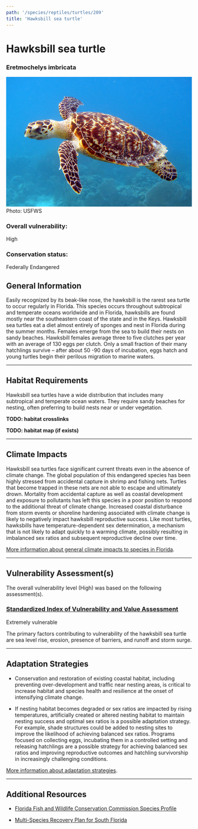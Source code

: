 ```yaml
---
path: '/species/reptiles/turtles/209'
title: 'Hawksbill sea turtle'
---
```


# Hawksbill sea turtle

### Eretmochelys imbricata

<div id="TopSection">

<div class="header-photo"><img src="209.jpg" alt="Photo for Hawksbill sea turtle"/>
<figcaption>Photo: USFWS</figcaption></div>

<div>

### Overall vulnerability:

<div class="vulnerability vulnerability-high">High</div>

### Conservation status:

Federally Endangered

</div>
</div>

## General Information

Easily recognized by its beak-like nose, the hawksbill is the rarest sea turtle to occur regularly in Florida.  This species occurs throughout subtropical and temperate oceans worldwide and in Florida, hawksbills are found mostly near the southeastern coast of the state and in the Keys.  Hawksbill sea turtles eat a diet almost entirely of sponges and nest in Florida during the summer months.  Females emerge from the sea to build their nests on sandy beaches.  Hawksbill females average three to five clutches per year with an average of 130 eggs per clutch.  Only a small fraction of their many hatchlings survive – after about 50 -90 days of incubation, eggs hatch and young turtles begin their perilous migration to marine waters.

<hr />

## Habitat Requirements



Hawksbill sea turtles have a wide distribution that includes many subtropical and temperate ocean waters. They require sandy beaches for nesting, often preferring to build nests near or under vegetation.

**TODO: habitat crosslinks**

**TODO: habitat map (if exists)**

<hr />

## Climate Impacts

Hawksbill sea turtles face significant current threats even in the absence of climate change.  The global population of this endangered species has been highly stressed from accidental capture in shrimp and fishing nets.  Turtles that become trapped in these nets are not able to escape and ultimately drown.  Mortality from accidental capture as well as coastal development and exposure to pollutants has left this species in a poor position to respond to the additional threat of climate change.  Increased coastal disturbance from storm events or shoreline hardening associated with climate change is likely to negatively impact hawksbill reproductive success.  Like most turtles, hawksbills have temperature-dependent sex determination, a mechanism that is not likely to adapt quickly to a warming climate, possibly resulting in imbalanced sex ratios and subsequent reproductive decline over time.

[More information about general climate impacts to species in Florida](/impacts/species).



<hr />

## Vulnerability Assessment(s)

The overall vulnerability level (High) was based on the following assessment(s).
#### 
<div class="vulnerability-header">
<h3><a href="/impacts/vulnerability/sivva/species">Standardized Index of Vulnerability and Value Assessment</a></h3>
<div class="vulnerability vulnerability-extreme">Extremely vulnerable</div>
</div> 

The primary factors contributing to vulnerability of the hawksbill sea turtle are sea level rise, erosion, presence of barriers, and runoff and storm surge.


<hr />

## Adaptation Strategies

- Conservation and restoration of existing coastal habitat, including preventing over-development and traffic near nesting areas, is critical to increase habitat and species health and resilience at the onset of intensifying climate change.

- If nesting habitat becomes degraded or sex ratios are impacted by rising temperatures, artificially created or altered nesting habitat to maintain nesting success and optimal sex ratios is a possible adaptation strategy.  For example, shade structures could be added to nesting sites to improve the likelihood of achieving balanced sex ratios.  Programs focused on collecting eggs, incubating them in a controlled setting and releasing hatchlings are a possible strategy for achieving balanced sex ratios and improving reproductive outcomes and hatchling survivorship in increasingly challenging conditions.

[More information about adaptation strategies](/strategies).

<hr />


## Additional Resources

- [Florida Fish and Wildlife Conservation Commission Species Profile](https://myfwc.com/wildlifehabitats/profiles/reptiles/sea-turtles/hawksbill/)

- [Multi-Species Recovery Plan for South Florida](https://ecos.fws.gov/docs/recovery_plan/sfl_msrp/SFL_MSRP_Species.pdf)
